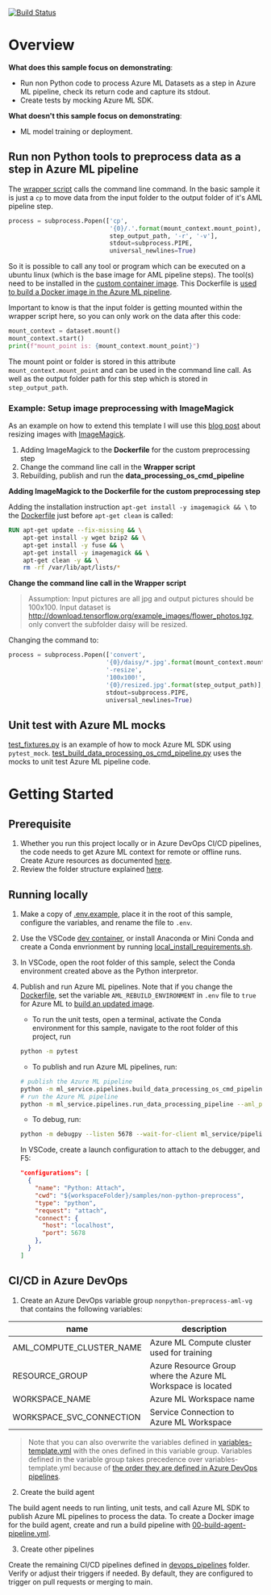 [![Build Status](https://dev.azure.com/cse-manufacturing/MLOpsManufacturing/_apis/build/status/non-python-preprocess/03-custom-process-data-os-cmd?branchName=main)](https://dev.azure.com/cse-manufacturing/MLOpsManufacturing/_build/latest?definitionId=38&branchName=main)

# Overview

__What does this sample focus on demonstrating__:

* Run non Python code to process Azure ML Datasets as a step in Azure ML pipeline, check its return code and capture its stdout. 
* Create tests by mocking Azure ML SDK.

__What doesn't this sample focus on demonstrating__:

* ML model training or deployment.

## Run non Python tools to preprocess data as a step in Azure ML pipeline

The [wrapper script](ml_model/preprocess/preprocess_os_cmd_aml.py) calls the command line command. In the basic sample it is just a `cp` to move data from the input folder to the output folder of it's AML pipeline step.

```python
process = subprocess.Popen(['cp',
                            '{0}/.'.format(mount_context.mount_point),
                            step_output_path, '-r', '-v'],
                            stdout=subprocess.PIPE,
                            universal_newlines=True)
```

So it is possible to call any tool or program which can be executed on a ubuntu linux (which is the base image for AML pipeline steps). The tool(s) need to be installed in the [custom container image](ml_model/preprocess/Dockerfile). This Dockerfile is [used to build a Docker image in the Azure ML pipeline](ml_service/pipelines/build_data_processing_os_cmd_pipeline.py#L33).

Important to know is that the input folder is getting mounted within the wrapper script here, so you can only work on the data after this code:

```python
mount_context = dataset.mount()
mount_context.start()
print(f"mount_point is: {mount_context.mount_point}")
```

The mount point or folder is stored in this attribute `mount_context.mount_point` and can be used in the command line call. As well as the output folder path for this step which is stored in `step_output_path`.

### Example: Setup image preprocessing with ImageMagick

As an example on how to extend this template I will use this [blog post](https://vitux.com/how-to-resize-images-on-the-ubuntu-command-line/) about resizing images with [ImageMagick](https://imagemagick.org/index.php).

1. Adding ImageMagick to the **Dockerfile** for the custom preprocessing step
2. Change the command line call in the **Wrapper script**
3. Rebuilding, publish and run the **data_processing_os_cmd_pipeline**

__Adding ImageMagick to the Dockerfile for the custom preprocessing step__

Adding the installation instruction `apt-get install -y imagemagick && \` to the [Dockerfile](ml_model/preprocess/Dockerfile) just before `apt-get clean` is called:

```dockerfile
RUN apt-get update --fix-missing && \
    apt-get install -y wget bzip2 && \
    apt-get install -y fuse && \
    apt-get install -y imagemagick && \
    apt-get clean -y && \
    rm -rf /var/lib/apt/lists/*
```

__Change the command line call in the Wrapper script__

>Assumption: Input pictures are all jpg and output pictures should be 100x100. Input dataset is <http://download.tensorflow.org/example_images/flower_photos.tgz>, only convert the subfolder daisy will be resized.

Changing the command to:

```python
process = subprocess.Popen(['convert',
                           '{0}/daisy/*.jpg'.format(mount_context.mount_point),
                           '-resize',
                           '100x100!',
                           '{0}/resized.jpg'.format(step_output_path)],
                           stdout=subprocess.PIPE,
                           universal_newlines=True)
```

## Unit test with Azure ML mocks
[test_fixtures.py](ml_service/tests/pipelines/test_fixtures.py) is an example of how to mock Azure ML SDK using `pytest_mock`. [test_build_data_processing_os_cmd_pipeline.py](ml_service/tests/pipelines/test_build_data_processing_os_cmd_pipeline.py) uses the mocks to unit test Azure ML pipeline code.

# Getting Started

## Prerequisite 
1. Whether you run this project locally or in Azure DevOps CI/CD pipelines, the code needs to get Azure ML context for remote or offline runs. Create Azure resources as documented [here](../../common/infrastructure/README.md). 
2. Review the folder structure explained [here](../../README.md#repo-structure).

## Running locally
1. Make a copy of [.env.example](local_development/.env.example), place it in the root of this sample, configure the variables, and rename the file to `.env`.
2. Use the VSCode [dev container](.devcontainer), or install Anaconda or Mini Conda and create a Conda envrionment by running [local_install_requirements.sh](local_development/local_install_requirements.sh).
3. In VSCode, open the root folder of this sample, select the Conda environment created above as the Python interpretor.
4. Publish and run Azure ML pipelines. Note that if you change the [Dockerfile](ml_model/preprocess/Dockerfile), set the variable `AML_REBUILD_ENVIRONMENT` in `.env` file to `true` for Azure ML to [build an updated image](ml_service/pipelines/build_data_processing_os_cmd_pipeline.py#L31).
    * To run the unit tests, open a terminal, activate the Conda environment for this sample, navigate to the root folder of this project, run
    ```bash
    python -m pytest 
    ```

    * To publish and run Azure ML pipelines, run:
    ```bash
    # publish the Azure ML pipeline
    python -m ml_service.pipelines.build_data_processing_os_cmd_pipeline
    # run the Azure ML pipeline
    python -m ml_service.pipelines.run_data_processing_pipeline --aml_pipeline_name "nonpython-data-preprocessing-pipeline" 
    ```

    * To debug, run:
    ```bash
    python -m debugpy --listen 5678 --wait-for-client ml_service/pipelines/build_data_processing_os_cmd_pipeline.py
    ```
    In VSCode, create a launch configuration to attach to the debugger, and F5:
    ```json
    "configurations": [
      {
        "name": "Python: Attach",
        "cwd": "${workspaceFolder}/samples/non-python-preprocess",
        "type": "python",
        "request": "attach",
        "connect": {
          "host": "localhost",
          "port": 5678
        },
      }
    ]
    ```

## CI/CD in Azure DevOps

1. Create an Azure DevOps variable group `nonpython-preprocess-aml-vg` that contains the following variables:

| name | description |
| --- | ---------- |
| AML_COMPUTE_CLUSTER_NAME | Azure ML Compute cluster used for training |
| RESOURCE_GROUP | Azure Resource Group where the Azure ML Workspace is located |
| WORKSPACE_NAME | Azure ML Workspace name |
| WORKSPACE_SVC_CONNECTION | Service Connection to Azure ML Workspace |

> Note that you can also overwrite the variables defined in [variables-template.yml](devops_pipelines/variables-template.yml) with the ones defined in this variable group. Variables defined in the variable group takes precedence over variables-template.yml because of [the order they are defined in Azure DevOps pipelines](devops_pipelines/03-custom-process-data-os-cmd.yml#L35). 

2. Create the build agent

The build agent needs to run linting, unit tests, and call Azure ML SDK to publish Azure ML pipelines to process the data. To create a Docker image for the build agent, create and run a build pipeline with [00-build-agent-pipeline.yml](devops_pipelines/build_agent/00-build-agent-pipeline.yml).

3. Create other pipelines

Create the remaining CI/CD pipelines defined in [devops_pipelines](devops_pipelines) folder. Verify or adjust their triggers if needed. By default, they are configured to trigger on pull requests or merging to main.
